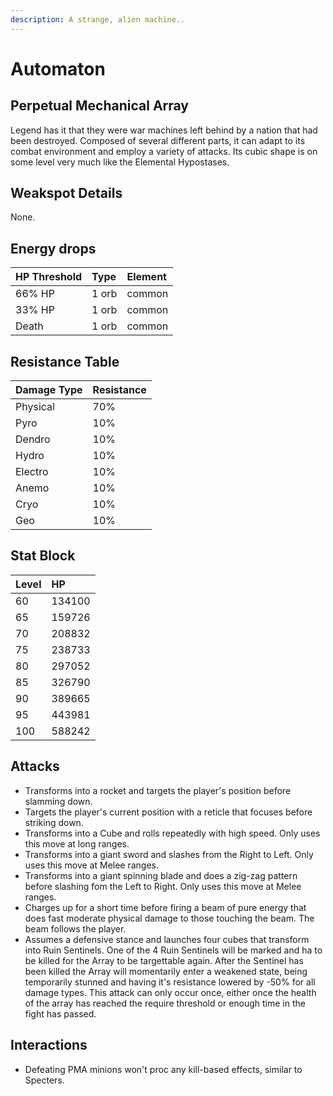```yaml
---
description: A strange, alien machine..
---
```


# Automaton

## Perpetual Mechanical Array

Legend has it that they were war machines left behind by a nation that had been destroyed. Composed of several different parts, it can adapt to its combat environment and employ a variety of attacks. Its cubic shape is on some level very much like the Elemental Hypostases.

## Weakspot Details

None.

## Energy drops

| HP Threshold | Type | Element |
| :--- | :--- | :--- |
| 66% HP | 1 orb | common  
| 33% HP | 1 orb | common   
| Death | 1 orb | common

## Resistance Table

| Damage Type | Resistance |
| :--- | :--- |
| Physical | 70% |
| Pyro | 10% |
| Dendro | 10% |
| Hydro | 10% |
| Electro | 10% |
| Anemo | 10% |
| Cryo | 10% |
| Geo | 10% |

## Stat Block

| Level | HP |
| :--- | :--- |
| 60 | 134100 |
| 65 | 159726 |
| 70 | 208832 |
| 75 | 238733 |
| 80 | 297052 |
| 85 | 326790 |
| 90 | 389665 |
| 95 | 443981 |
| 100 | 588242 |

## Attacks

* Transforms into a rocket and targets the player's position before slamming down.
* Targets the player's current position with a reticle that focuses before striking down.
* Transforms into a Cube and rolls repeatedly with high speed. Only uses this move at long ranges.
* Transforms into a giant sword and slashes from the Right to Left. Only uses this move at Melee ranges.
* Transforms into a giant spinning blade and does a zig-zag pattern before slashing fom the Left to Right. Only uses this move at Melee ranges.
* Charges up for a short time before firing a beam of pure energy that does fast moderate physical damage to those touching the beam. The beam follows the player.
* Assumes a defensive stance and launches four cubes that transform into Ruin Sentinels. One of the 4 Ruin Sentinels will be marked and ha to be killed for the Array to be targettable again. After the Sentinel has been killed the Array will momentarily enter a weakened state, being temporarily stunned and having it's resistance lowered by -50% for all damage types. This attack can only occur once, either once the health of the array has reached the require threshold or enough time in the fight has passed.

## Interactions

* Defeating PMA minions won't proc any kill-based effects, similar to Specters.  
